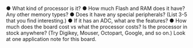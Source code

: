 ● What kind of processor is it?
● How much Flash and RAM does it have? Any other memory types?
● Does it have any special peripherals? (List 3-5 that you find interesting.)
● If it has an ADC, what are the features?
● How much does the board cost vs what the processor costs? Is the processor in stock
anywhere? (Try Digikey, Mouser, Octopart, Google, and so on.)
Look at one application note for this board.
